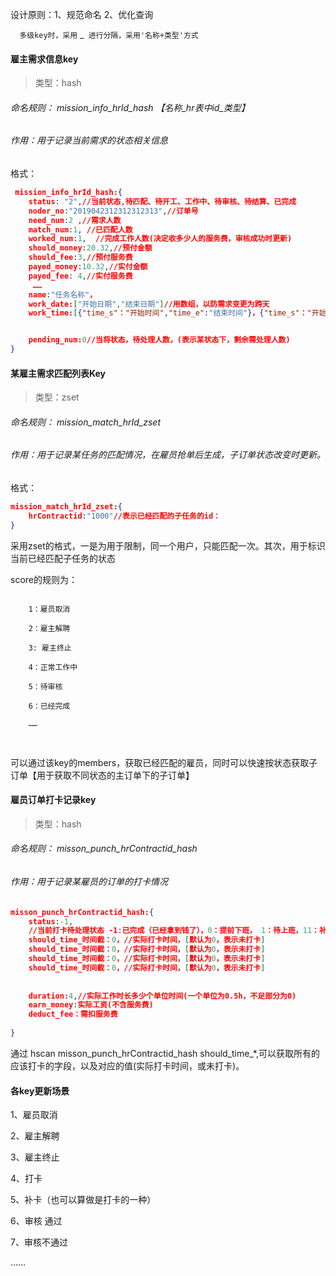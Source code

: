 设计原则：1、规范命名  2、优化查询

`  多级key时，采用` _` 进行分隔，采用'名称+类型'方式`





#### 雇主需求信息key

>  类型：hash

###### 命名规则： mission_info_hrId_hash  【名称\_hr表中id\_类型】

###### 作用：用于记录当前需求的状态相关信息

格式：

```json
 mission_info_hrId_hash:{
    status: "2",//当前状态,待匹配、待开工、工作中、待审核、待结算、已完成
    noder_no:"2019042312312312313",//订单号
    need_num:2 ,//需求人数
    match_num:1, //已匹配人数
    worked_num:1,  //完成工作人数(决定收多少人的服务费，审核成功时更新)
    should_money:20.32,//预付金额
    should_fee:3,//预付服务费
    payed_money:10.32,//实付金额
    payed_fee: 4,//实付服务费
     ……
    name:"任务名称"，
    work_date:["开始日期","结束日期"]//用数组，以防需求变更为跨天
    work_time:[{"time_s"："开始时间","time_e":"结束时间"}，{"time_s"："开始时间","time_e":"结束时间"}] //元素的个数，决定时间段的个数。主要用于显示


    pending_num:0//当将状态，待处理人数，(表示某状态下，剩余需处理人数)
}
```



#### 某雇主需求匹配列表Key

>  类型：zset 
>

###### 命名规则： mission_match_hrId_zset 

###### 作用：用于记录某任务的匹配情况，在雇员抢单后生成，子订单状态改变时更新。

格式：

```json
mission_match_hrId_zset:{
    hrContractid:"1000"//表示已经匹配的子任务的id：
}
```

采用zset的格式，一是为用于限制，同一个用户，只能匹配一次。其次，用于标识当前已经匹配子任务的状态

score的规则为：

```    
	
	1：雇员取消
	
 	2：雇主解聘

    3: 雇主终止

    4：正常工作中

    5：待审核

    6：已经完成

	……

```

​       

可以通过该key的members，获取已经匹配的雇员，同时可以快速按状态获取子订单【用于获取不同状态的主订单下的子订单】



####  雇员订单打卡记录key

>  类型：hash 
###### 命名规则： misson_punch_hrContractid_hash
###### 作用：用于记录某雇员的订单的打卡情况
```json
misson_punch_hrContractid_hash:{
    status:-1,
    //当前打卡待处理状态 -1:已完成（已经拿到钱了），0：提前下班， 1：待上班，11：补上班卡，2休息卡，22 补休息卡 3：返工卡，33 补返工卡 4：下班卡，44：补下班卡，
    should_time_时间截：0，//实际打卡时间，[默认为0，表示未打卡]
    should_time_时间截：0，//实际打卡时间，[默认为0，表示未打卡]
    should_time_时间截：0，//实际打卡时间，[默认为0，表示未打卡]
    should_time_时间截：0，//实际打卡时间，[默认为0，表示未打卡]
    
    
    duration:4,//实际工作时长多少个单位时间(一个单位为0.5h，不足部分为0)
    earn_money:实际工资(不含服务费)
    deduct_fee：需扣服务费
    
}
```
通过 hscan misson_punch_hrContractid_hash should_time_*,可以获取所有的应该打卡的字段，以及对应的值(实际打卡时间，或未打卡)。





#### 各key更新场景

1、雇员取消

2、雇主解聘

3、雇主终止

4、打卡

5、补卡（也可以算做是打卡的一种）

6、审核 通过

7、审核不通过

……